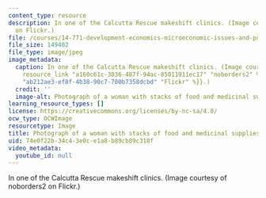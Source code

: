 ```yaml
---
content_type: resource
description: In one of the Calcutta Rescue makeshift clinics. (Image courtesy of noborders2
  on Flickr.)
file: /courses/14-771-development-economics-microeconomic-issues-and-policy-models-fall-2008/74e0f22b34c43e0ce1a8b89cb89c318f_14-771f08.jpg
file_size: 149402
file_type: image/jpeg
image_metadata:
  caption: In one of the Calcutta Rescue makeshift clinics. (Image courtesy of {{%
    resource_link "a160c61c-3036-487f-94ac-85011911ec17" "noborders2" %}} on {{% resource_link
    "ab212ae3-ef8f-4b38-90c7-700b7358dcbd" "Flickr" %}}.)
  credit: ''
  image-alt: Photograph of a woman with stacks of food and medicinal supplies.
learning_resource_types: []
license: https://creativecommons.org/licenses/by-nc-sa/4.0/
ocw_type: OCWImage
resourcetype: Image
title: Photograph of a woman with stacks of food and medicinal supplies
uid: 74e0f22b-34c4-3e0c-e1a8-b89cb89c318f
video_metadata:
  youtube_id: null
---
```

In one of the Calcutta Rescue makeshift clinics. (Image courtesy of noborders2 on Flickr.)